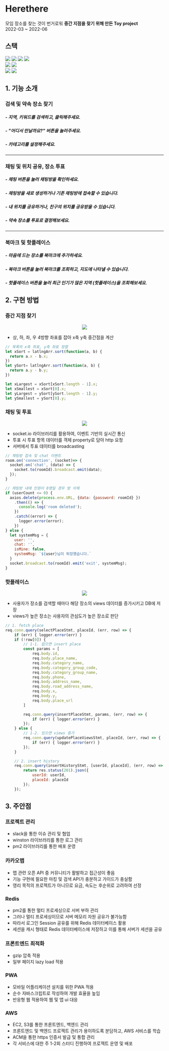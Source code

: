 # Herethere


모임 장소를 찾는 것이 번거로워 **중간 지점을 찾기 위해 만든 Toy project**
<br>
2022-03 ~ 2022-06


## 스택

<div> 
  <img src="https://img.shields.io/badge/vue.js-4FC08D?style=for-the-badge&logo=vue.js&logoColor=white">
  <img src="https://img.shields.io/badge/node.js-339933?style=for-the-badge&logo=Node.js&logoColor=white">
  <img src="https://img.shields.io/badge/socket.io-010101?style=for-the-badge&logo=socket.io&logoColor=white">
  <img src="https://img.shields.io/badge/pwa-78a22e?style=for-the-badge&logo=pwa&logoColor=white">
  <br>
  <img src="https://img.shields.io/badge/kakaomap-FFCA28?style=for-the-badge&logo=kakao&logoColor=white">
  <img src="https://img.shields.io/badge/amazonaws-232F3E?style=for-the-badge&logo=amazonaws&logoColor=white">
  <br>
  <img src="https://img.shields.io/badge/mysql-4479A1?style=for-the-badge&logo=mysql&logoColor=white">
  <img src="https://img.shields.io/badge/redis-003545?style=for-the-badge&logo=redis&logoColor=white">
  

</div>



## 1. 기능 소개

###   검색 및 약속 장소 찾기

#####                - 지역, 키워드를 검색하고, 클릭해주세요. <br>
#####                - "어디서 만날까요?" 버튼을 눌러주세요. <br>
#####                - 카테고리를 설정해주세요.
---

### 채팅 및 위치 공유, 장소 투표

#####                - 채팅 버튼을 눌러 채팅방을 확인하세요.
#####                - 채팅방을 새로 생성하거나 기존 채팅방에 접속할 수 있습니다.
#####                - 내 위치를 공유하거나, 친구의 위치를 공유받을 수 있습니다.
#####                - 약속 장소를 투표로 결정해보세요.
---

### 북마크 및 핫플레이스


#####                - 마음에 드는 장소를 북마크에 추가하세요.
#####                - 북마크 버튼을 눌러 북마크를 조회하고, 지도에 나타낼 수 있습니다.
#####                - 핫플레이스 버튼을 눌러 최근 인기가 많은 지역 (핫플레이스)을 조회해보세요.
  


## 2. 구현 방법

### 중간 지점 찾기
<p align="center">
  <img src="https://user-images.githubusercontent.com/65713958/200161552-20ddc621-1d33-4110-9d47-f7ddd5ee0718.gif">
</p>  


- 상, 하, 좌, 우 4방향 좌표를 잡아 x축 y축 중간점을 계산

```javascript
// 목록의 x축 좌표, y축 좌표 정렬
let xSort = latlngArr.sort(function(a, b) {
  return a.x - b.x;
})
let ySort= latlngArr.sort(function(a, b) {
  return a.y - b.y;
})

let xLargest = xSort[xSort.length - 1].x;  
let xSmallest = xSort[0].x;
let yLargest = ySort[ySort.length - 1].y;
let ySmallest = ySort[0].y;


```


### 채팅 및 투표
<p align="center">
  <img src="https://user-images.githubusercontent.com/65713958/200161554-1f174c65-0411-4dff-b7c0-9ac53d27a4c9.gif">
</p>  


- socket.io 라이브러리를 활용하여, 이벤트 기반의 실시간 통신
- 투표 시 투표 항목 데이터를 객체 property로 담아 http 요청
- 서버에서 투표 데이터를 broadcasting

```javascript
// 채팅방 접속 및 chat 이벤트
room.on('connection', (socket)=> {
  socket.on('chat', (data) => {
    socket.to(roomId).broadcast.emit(data);
  });
}
```

```javascript
// 채팅방 내에 인원이 0명일 경우 방 삭제
if (userCount <= 0) { 
  axios.delete(process.env.URL, {data: {password: roomId} })
    .then(() => {
      console.log('room deleted');
    })
    .catch((error) => {
      logger.error(error);
    })
} else {
  let systemMsg = {
    user: '',
    chat: '',
    isMine: false,
    systemMsg: `${user}님이 퇴장했습니다.`
  }
  socket.broadcast.to(roomId).emit('exit', systemMsg);
}

```


### 핫플레이스
<p align="center">
  <img src="https://user-images.githubusercontent.com/65713958/200161556-34b33631-fbbc-4160-ac2a-09fcf58fae62.gif">
</p>  



- 사용자가 장소를 검색할 때마다 해당 장소의 views 데이터를 증가시키고 DB에 저장 
- views가 높은 장소는 사용자의 관심도가 높은 장소로 판단

```javascript
// 1. fetch place
req.conn.query(selectPlaceStmt, placeId, (err, row) => {
    if (err) { logger.error(err) }
    if (!row[0]) {
        // 1-1. 없으면 insert place
        const params = [
            req.body.id,
            req.body.place_name,
            req.body.category_name,
            req.body.category_group_code,
            req.body.category_group_name,
            req.body.phone,
            req.body.address_name,
            req.body.road_address_name,
            req.body.x,
            req.body.y,
            req.body.place_url
        ]

        req.conn.query(insertPlaceStmt, params, (err, row) => {
            if (err) { logger.error(err) }
        });
    } else {
        // 1-2. 있으면 views 증가
        req.conn.query(updatePlaceViewsStmt, placeId, (err, row) => {
            if (err) { logger.error(err) }
        });
    }

    // 2. insert history
    req.conn.query(insertHistoryStmt, [userId, placeId], (err, row) => {
        return res.status(201).json({
            userId: userId,
            placeId: placeId
        });
    });


```





## 3. 주안점

### 프로젝트 관리
- slack을 통한 이슈 관리 및 협업
- winston 라이브러리를 통한 로그 관리
- pm2 라이브러리를 통한 배포 운영


### 카카오맵
- 맵 관련 오픈 API 중 커뮤니티가 활발하고 접근성이 좋음 
- 기능 구현에 필요한 마킹 및 검색 API가 충분하고 가이드가 충실함
- 영리 목적의 프로젝트가 아니므로 요금, 속도는 후순위로 고려하여 선정

### Redis
- pm2를 통한 멀티 프로세싱으로 서버 부하 관리
- 그러나 멀티 프로세싱이므로 서버 메모리 자원 공유가 불가능함
- 따라서 로그인 Session 공유를 위해 Redis 데이터베이스 활용
- 세션을 캐시 형태로 Redis 데이터베이스에 저장하고 이를 통해 서버가 세션을 공유


### 프론트엔드 최적화
- gzip 압축 적용
- 일부 페이지 lazy load 적용


### PWA
- 모바일 어플리케이션 설치를 위한 PWA 적용
- 순수 자바스크립트로 작성하여 개발 효율을 높임
- 반응형 웹 적용하여 웹 및 앱 ui 대응


### AWS
- EC2, S3를 통한 프론트엔드, 백엔드 관리
- 프론트엔드 및 백엔드 프로젝트 관리가 용이하도록 분담하고, AWS 서비스를 학습
- ACM을 통한 https 인증서 발급 및 통합 관리
- 각 서비스에 대한 주 1-2회 스터디 진행하여 프로젝트 운영 및 배포

